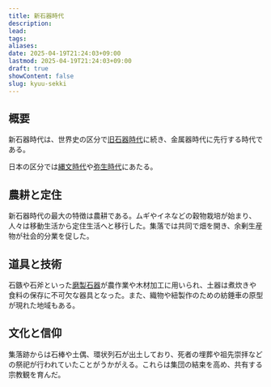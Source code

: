 ```yaml
---
title: 新石器時代
description: 
lead: 
tags: 
aliases: 
date: 2025-04-19T21:24:03+09:00
lastmod: 2025-04-19T21:24:03+09:00
draft: true
showContent: false
slug: kyuu-sekki
---
```

## 概要
新石器時代は、世界史の区分で[旧石器時代](../bc/紀元前・旧石器時代.md#旧石器時代とは？)に続き、金属器時代に先行する時代である。

日本の区分では[縄文時代](縄文時代.md)や[弥生時代](../yayoi/弥生時代.md)にあたる。

## 農耕と定住
新石器時代の最大の特徴は農耕である。ムギやイネなどの穀物栽培が始まり、人々は移動生活から定住生活へと移行した。集落では共同で畑を開き、余剰生産物が社会的分業を促した。

## 道具と技術
石鏃や石斧といった[磨製石器](磨製石器.md)が農作業や木材加工に用いられ、土器は煮炊きや食料の保存に不可欠な器具となった。また、織物や紐製作のための紡錘車の原型が現れた地域もある。

## 文化と信仰
集落跡からは石棒や土偶、環状列石が出土しており、死者の埋葬や祖先崇拝などの祭祀が行われていたことがうかがえる。これらは集団の結束を高め、共有する宗教観を育んだ。